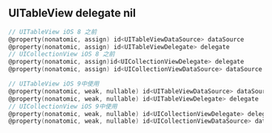 <!-- 
title: TableViewDelelegate
from: work
create: 2018-11-06
tags: ios
-->

## UITableView delegate nil

```objective-c
// UITableView iOS 8 之前
@property(nonatomic, assign) id<UITableViewDataSource> dataSource
@property(nonatomic, assign) id<UITableViewDelegate> delegate
// UICollectionView iOS 8 之前
@property(nonatomic, assign)id<UICollectionViewDelegate> delegate
@property(nonatomic, assign) id<UICollectionViewDataSource> dataSource

// UITableView iOS 9中使用
@property(nonatomic, weak, nullable) id<UITableViewDataSource> dataSource
@property(nonatomic, weak, nullable) id<UITableViewDelegate> delegate
// UICollectionView iOS 9中使用
@property(nonatomic, weak, nullable) id<UICollectionViewDelegate> delegate
@property(nonatomic, weak, nullable) id<UICollectionViewDataSource> dataSource

```

